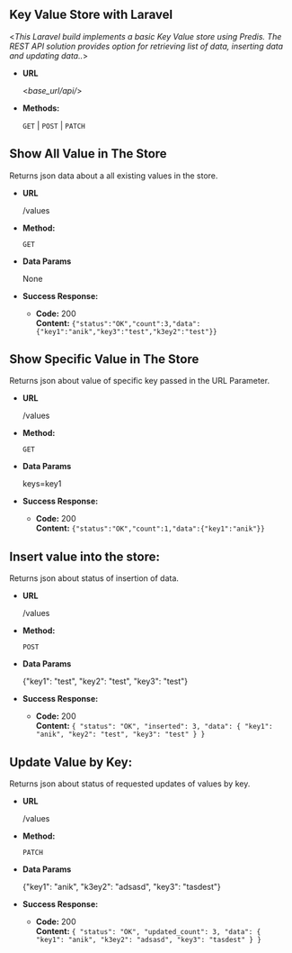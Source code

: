 **Key Value Store with Laravel**
----
  <_This Laravel build implements a basic Key Value store using Predis. The REST API solution provides option for retrieving list of data, inserting data and updating data.._>

* **URL**

  <_base_url/api/_>

* **Methods:**
  

  `GET` | `POST` | `PATCH` 
  

**Show All Value in The Store**
----
  Returns json data about a all existing values in the store.

* **URL**

  /values

* **Method:**

  `GET`
  

* **Data Params**

  None

* **Success Response:**

  * **Code:** 200 <br />
    **Content:** `{"status":"OK","count":3,"data":{"key1":"anik","key3":"test","k3ey2":"test"}}`
    
**Show Specific Value in The Store**
----
  Returns json about value of specific key passed in the URL Parameter.

* **URL**

  /values

* **Method:**

  `GET`
  

* **Data Params**

  keys=key1

* **Success Response:**

  * **Code:** 200 <br />
    **Content:** `{"status":"OK","count":1,"data":{"key1":"anik"}}`
    
 **Insert value into the store:**
----
  Returns json about status of insertion of data.

* **URL**

  /values

* **Method:**

  `POST`
  

* **Data Params**

  {"key1": "test", "key2": "test", "key3": "test"}

* **Success Response:**

  * **Code:** 200 <br />
    **Content:** `{
    "status": "OK",
    "inserted": 3,
    "data": {
        "key1": "anik",
        "key2": "test",
        "key3": "test"
    }
}`

**Update Value by Key:**
----
  Returns json about status of requested updates of values by key.

* **URL**

  /values

* **Method:**

  `PATCH`
  

* **Data Params**

  {"key1": "anik", "k3ey2": "adsasd", "key3": "tasdest"}

* **Success Response:**

  * **Code:** 200 <br />
    **Content:** `{
    "status": "OK",
    "updated_count": 3,
    "data": {
        "key1": "anik",
        "k3ey2": "adsasd",
        "key3": "tasdest"
    }
}`


